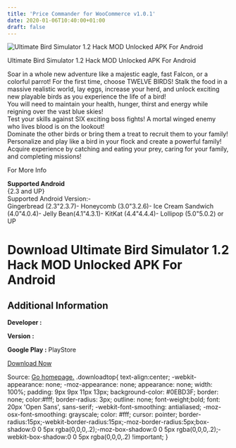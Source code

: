 ```yaml
---
title: 'Price Commander for WooCommerce v1.0.1'
date: 2020-01-06T10:40:00+01:00
draft: false
---
```


![Ultimate Bird Simulator 1.2 Hack MOD Unlocked APK For Android](https://i2.wp.com/apkhome.net/wp-content/uploads/2016/12/Ultimate-Bird-Simulator-1.2.png "Ultimate Bird Simulator 1.2 Hack MOD Unlocked APK For Android")

  

Ultimate Bird Simulator 1.2 Hack MOD Unlocked APK For Android

Soar in a whole new adventure like a majestic eagle, fast Falcon, or a colorful parrot! For the first time, choose TWELVE BIRDS! Stalk the food in a massive realistic world, lay eggs, increase your herd, and unlock exciting new playable birds as you experience the life of a bird!  
You will need to maintain your health, hunger, thirst and energy while reigning over the vast blue skies!  
Test your skills against SIX exciting boss fights! A mortal winged enemy who lives blood is on the lookout!  
Dominate the other birds or bring them a treat to recruit them to your family! Personalize and play like a bird in your flock and create a powerful family!  
Acquire experience by catching and eating your prey, caring for your family, and completing missions!

For More Info

**Supported Android**  
{2.3 and UP}  
Supported Android Version:-  
Gingerbread (2.3"2.3.7)- Honeycomb (3.0"3.2.6)- Ice Cream Sandwich (4.0"4.0.4)- Jelly Bean(4.1"4.3.1)- KitKat (4.4"4.4.4)- Lollipop (5.0"5.0.2) or UP

Download Ultimate Bird Simulator 1.2 Hack MOD Unlocked APK For Android
======================================================================

Additional Information
----------------------

**Developer :**

**Version :**

**Google Play :** PlayStore

  

[Download Now](https://store4app.co/post/ultimate-bird-simulator-1-2-hack-mod-unlocked-apk-for-android_1573672121)

  
Source: [Go homepage.](https://store4app.co/post/ultimate-bird-simulator-1-2-hack-mod-unlocked-apk-for-android_1573672121) .downloadtop{ text-align:center; -webkit-appearance: none; -moz-appearance: none; appearance: none; width: 100%; padding: 9px 9px 11px 13px; background-color: #0EBD3F; border: none; color:#fff; border-radius: 3px; outline: none; font-weight;bold; font: 20px 'Open Sans', sans-serif; -webkit-font-smoothing: antialiased; -moz-osx-font-smoothing: grayscale; color: #fff; cursor: pointer; border-radius:15px;-webkit-border-radius:15px;-moz-border-radius:5px;box-shadow:0 0 5px rgba(0,0,0,.2);-moz-box-shadow:0 0 5px rgba(0,0,0,.2);-webkit-box-shadow:0 0 5px rgba(0,0,0,.2) !important; }